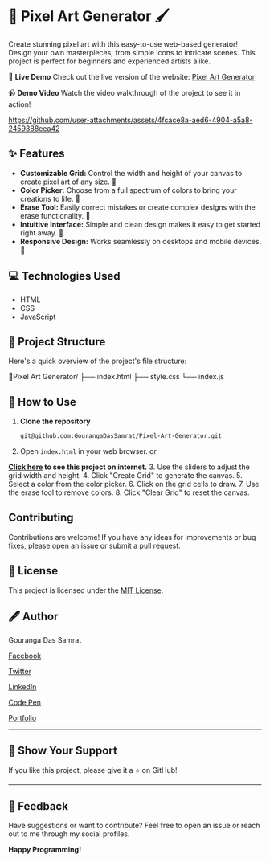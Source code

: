 # 🎨 Pixel Art Generator 🖌️

Create stunning pixel art with this easy-to-use web-based generator!  Design your own masterpieces, from simple icons to intricate scenes.  This project is perfect for beginners and experienced artists alike.

🌟 **Live Demo**
Check out the live version of the website: [Pixel Art  Generator](https://pixelartgeneratorbygouranga.tiiny.site)

📹 **Demo Video**
Watch the video walkthrough of the project to see it in action!

https://github.com/user-attachments/assets/4fcace8a-aed6-4904-a5a8-2459388eea42



## ✨ Features

*   **Customizable Grid:**  Control the width and height of your canvas to create pixel art of any size. 📏
*   **Color Picker:** Choose from a full spectrum of colors to bring your creations to life. 🌈
*   **Erase Tool:**  Easily correct mistakes or create complex designs with the erase functionality. 🧼
*   **Intuitive Interface:**  Simple and clean design makes it easy to get started right away. 🚀
*   **Responsive Design:** Works seamlessly on desktops and mobile devices. 📱

## 💻 Technologies Used

*   HTML
*   CSS
*   JavaScript

## 📂 Project Structure

Here's a quick overview of the project's file structure:

📂Pixel Art Generator/
├── index.html
├── style.css
└── index.js

## 🚀 How to Use

1. **Clone the repository**
   ```bash
   git@github.com:GourangaDasSamrat/Pixel-Art-Generator.git
2.  Open `index.html` in your web browser.
or

**[Click here](https://pixelartgeneratorbygouranga.tiiny.site) to see this project on internet.**
3.  Use the sliders to adjust the grid width and height.
4.  Click "Create Grid" to generate the canvas.
5.  Select a color from the color picker.
6.  Click on the grid cells to draw.
7.  Use the erase tool to remove colors.
8.  Click "Clear Grid" to reset the canvas.



##  Contributing

Contributions are welcome! If you have any ideas for improvements or bug fixes, please open an issue or submit a pull request.

## 📰 License

This project is licensed under the [MIT License](https://opensource.org/licenses/MIT).

## 🖋️ Author

Gouranga Das Samrat

[Facebook](https://www.facebook.com/gourangadassamrat)

[Twitter](https://x.com/gouranga_khulna)

[LinkedIn](https://bd.linkedin.com/in/gouranga-das-samrat-330311294)

[Code Pen](https://codepen.io/gouranga-das-samrat)

[Portfolio](https://gourangadassamrat.my.canva.site/)



---

## 🌟 Show Your Support

If you like this project, please give it a ⭐ on GitHub!


---
## 📢 Feedback

Have suggestions or want to contribute? Feel free to open an issue or reach out to me through my social profiles.

**Happy Programming!**
